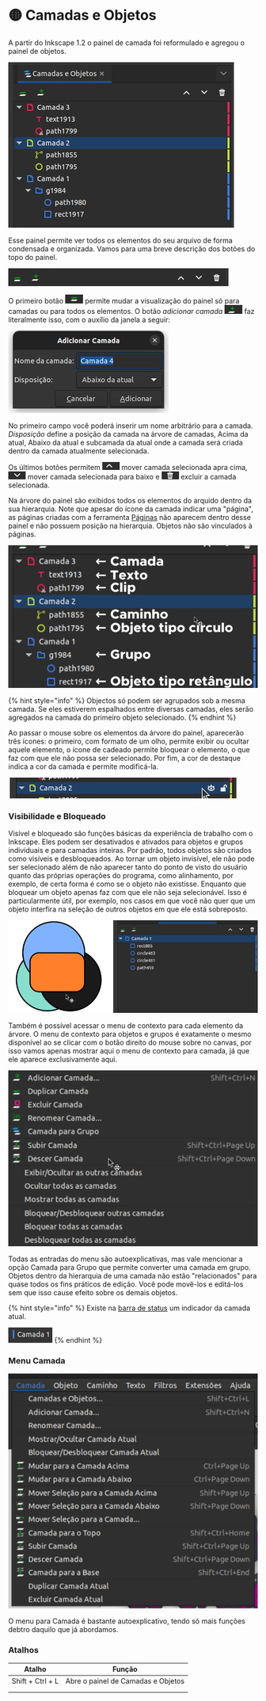 # 🟡 Camadas e Objetos

A partir do Inkscape 1.2 o painel de camada foi reformulado e agregou o painel de objetos.&#x20;

![](<../.gitbook/assets/image (45) (1) (1).png>)

Esse painel permite ver todos os elementos do seu arquivo de forma condensada e organizada. Vamos para uma breve descrição dos botões do topo do painel.

![](<../.gitbook/assets/image (5) (1) (1).png>)

O primeiro botão ![](<../.gitbook/assets/image (42) (1) (1).png>) permite mudar a visualização do painel só para camadas ou para todos os elementos. O botão _adicionar camada_ ![](<../.gitbook/assets/image (7) (1).png>) faz literalmente isso, com o auxílio da janela a seguir:

![](<../.gitbook/assets/Captura de tela de 2022-06-22 18-41-43.png>)

No primeiro campo você poderá inserir um nome arbitrário para a camada. _Disposição_ define a posição da camada na árvore de camadas, Acima da atual, Abaixo da atual e subcamada da atual onde a camada será criada dentro da camada atualmente selecionada.

Os últimos botões permitem ![](<../.gitbook/assets/image (12) (1).png>) mover camada selecionada apra cima, ![](<../.gitbook/assets/image (30) (1).png>) mover camada selecionada para baixo e ![](<../.gitbook/assets/image (47) (1).png>) excluir a camada selecionada.

Na árvore do painel são exibidos todos os elementos do arquido dentro da sua hierarquia. Note que apesar do ícone da camada indicar uma "página", as páginas criadas com a ferramenta [Páginas](../ferramentas/paginas.md) não aparecem dentro desse painel e não possuem posição na hierarquia. Objetos não são vinculados à páginas.&#x20;

![Exemplo de alguns elementos dentro da hierarquia](<../.gitbook/assets/image (22).png>)

{% hint style="info" %}
Objectos só podem ser agrupados sob a mesma camada. Se eles estiverem espalhados entre diversas camadas, eles serão agregados na camada do primeiro objeto selecionado.
{% endhint %}

Ao passar o mouse sobre os elementos da árvore do painel, aparecerão três ícones: o primeiro, com formato de um olho, permite exibir ou ocultar aquele elemento, o ícone de cadeado permite bloquear o elemento, o que faz com que ele não possa ser selecionado. Por fim, a cor de destaque indica a cor da camada e permite modificá-la.

![](<../.gitbook/assets/image (38) (1) (1).png>)

### Visibilidade e Bloqueado

Visível e bloqueado são funções básicas da experiência de trabalho com o Inkscape. Eles podem ser desativados e ativados para objetos e grupos individuais e para camadas inteiras. Por padrão, todos objetos são criados como visíveis e desbloqueados. Ao tornar um objeto invisível, ele não pode ser selecionado além de não aparecer tanto do ponto de visto do usuário quanto das próprias operações do programa, como alinhamento, por exemplo, de certa forma é como se o objeto não existisse. Enquanto que bloquear um objeto apenas faz com que ele não seja selecionável. Isso é particularmente útil, por exemplo, nos casos em que você não quer que um objeto interfira na seleção de outros objetos em que ele está sobreposto.

![](<../.gitbook/assets/Peek 01-07-2022 13-04.gif>)

Também é possível acessar o menu de contexto para cada elemento da árvore. O menu de contexto para objetos e grupos é exatamente o mesmo disponível ao se clicar com o botão direito do mouse sobre no canvas, por isso vamos apenas mostrar aqui o menu de contexto para camada, já que ele aparece exclusivamente aqui.&#x20;

![](<../.gitbook/assets/image (25) (1).png>)

Todas as entradas do menu são autoexplicativas, mas vale mencionar a opção Camada para Grupo que permite converter uma camada em grupo. Objetos dentro da hierarquia de uma camada não estão "relacionados" para quase todos os fins práticos de edição. Você pode movê-los e editá-los sem que isso cause efeito sobre os demais objetos.&#x20;

{% hint style="info" %}
Existe na [barra de status](../barra-de-status.md) um indicador da camada atual.

![](<../.gitbook/assets/image (20) (1).png>)
{% endhint %}

### Menu  Camada

![](<../.gitbook/assets/image (2).png>)

O menu para Camada é bastante autoexplicativo, tendo só mais funções debtro daquilo que já abordamos.&#x20;

### Atalhos

| Atalho           | Função                             |
| ---------------- | ---------------------------------- |
| Shift + Ctrl + L | Abre o painel de Camadas e Objetos |
|                  |                                    |
|                  |                                    |
